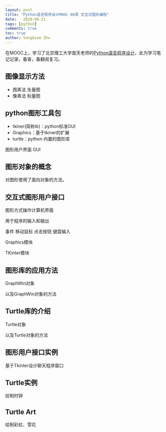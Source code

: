```yaml
---
layout: post
title: "Python语言程序设计MOOC-08周 交互式图形编程"
date:   2020-06-21
tags: [python]
comments: true
toc: true
author: Songbiao Zhu
---
```


在MOOC上，学习了北京理工大学嵩天老师的[Python语言程序设计](https://www.icourse163.org/course/BIT-268001#/info)，此为学习笔记记录，备查，备翻阅复习。

<!-- more -->
## 图像显示方法

* 图素法 矢量图
* 像素法 标量图

## python图形工具包

* tkiner(简称tk)：python标准GUI
* Graphics：基于tkiner的扩展
* turtle：python 内置的图形库

图形用户界面 GUI

## 图形对象的概念

对图形使用了面向对象的方法。

## 交互式图形用户接口

图形方式操作计算机界面

用于程序的输入和输出

事件 移动鼠标 点击按钮 键盘输入

Graphics模块

TKinter模块

## 图形库的应用方法

GraphWin对象

以及GraphWin对象的方法

## Turtle库的介绍

Turtle对象

以及Turtle对象的方法

## 图形用户接口实例

基于Tkinter设计聊天程序窗口

## Turtle实例

绘制时钟

## Turtle Art

绘制彩虹、雪花

